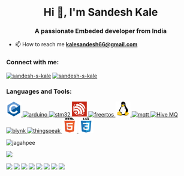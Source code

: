 <h1 align="center">Hi 👋, I'm Sandesh Kale</h1>
<h3 align="center">A passionate Embeded developer from India</h3>

- 📫 How to reach me **kalesandesh66@gmail.com**

<h3 align="left">Connect with me:</h3>
<p align="left">
<a href="https://linkedin.com/in/sandesh-s-kale" target="blank"><img align="center" src="https://raw.githubusercontent.com/rahuldkjain/github-profile-readme-generator/master/src/images/icons/Social/linked-in-alt.svg" alt="sandesh-s-kale" height="30" width="40" /></a>
<a href="https://www.instagram.com/mr._sk_oo7/)" target="blank"><img align="center" src="https://logos-world.net/wp-content/uploads/2020/06/Instagram-Logo.png" alt="sandesh-s-kale" height="30" width="55" /></a>
</p>

<h3 align="left">Languages and Tools:</h3>
<p align="left"> <a href="https://www.cprogramming.com/" target="_blank" rel="noreferrer"> <img src="https://raw.githubusercontent.com/devicons/devicon/master/icons/c/c-original.svg" alt="c" width="40" height="40"/> </a>  <a href="https://www.arduino.cc/" target="_blank" rel="noreferrer"> <img src="https://cdn.worldvectorlogo.com/logos/arduino-1.svg" alt="arduino" width="40" height="40"/> </a>  <a href="https://www.st.com/en/development-tools/stm32cubeide.html" target="_blank" srel="noreferrer"> <img src="https://www.disk91.com/wp-content/uploads/2018/09/12180191.png" alt="stm32" width="40" height="40"/> </a> <a href="https://www.espressif.com/" target="_blank" srel="noreferrer"> <img src="https://github.com/JAGAHPEE/JAGAHPEE/blob/master/espressif.png" alt="espressif" width="40" height="40"/> </a> <a href="https://www.freertos.org/index.html/" target="_blank" srel="noreferrer"> <img src="https://www.kaliop.com/app/uploads/2019/01/freertos_color-1.png" alt="freertos" width="100" height="40"/> </a> <a href="https://www.linux.org/" target="_blank" srel="noreferrer"> <img src="https://raw.githubusercontent.com/devicons/devicon/master/icons/linux/linux-original.svg" alt="linux" width="40" height="40"/> </a> <a href="https://mqtt.org/" target="_blank" srel="noreferrer"> <img src="https://mqtt.org/assets/img/mqtt-logo-transp.svg" alt="mqtt" width="100" height="40"/> </a> <a href="https://www.mqtt-dashboard.com/" target="_blank" srel="noreferrer"> <img src="https://cdn.startbase.com/images/magazine/2021/05/03-hivemq-vert.jpg?w=1108" alt="Hive MQ" width="40" height="40"/> </a> <a href="https://blynk.io/" target="_blank" srel="noreferrer"> <img src="https://assets-global.website-files.com/64e7613f72bbd136b54a5f25/64e7613f72bbd136b54a5f2c_Blynk-logo-app-icon.svg" alt="blynk" width="100" height="40"/> </a>  <a href="https://thingspeak.com/" target="_blank" srel="noreferrer"> <img src="https://thingspeak.com/assets/thingspeak_logo_white-ef4990033a96773df16f2a98e7d72e06f1f497d026145ebbcce1aa9d974e9015.png" alt="thingspeak" width="170" height="40"/> </a> <a href="https://www.w3.org/html/" target="_blank" rel="noreferrer"> <img src="https://raw.githubusercontent.com/devicons/devicon/master/icons/html5/html5-original-wordmark.svg" alt="html5" width="40" height="40"/> </a>  <a href="https://www.w3schools.com/css/" target="_blank" rel="noreferrer"> <img src="https://raw.githubusercontent.com/devicons/devicon/master/icons/css3/css3-original-wordmark.svg" alt="css3" width="40" height="40"/> </a> </p>

<p><img align="center" src="https://github-readme-stats.vercel.app/api/top-langs?username=jagahpee&theme=dark&show_icons=true&locale=en&layout=compact&hide_progress=true" alt="jagahpee" /></p>

![](https://github-readme-stats.vercel.app/api?username=JAGAHPEE&theme=dark&show_icons=true)

[![](https://github-readme-stats.vercel.app/api/pin/?username=JAGAHPEE&theme=dark&repo=CDAC_Project)](https://github.com/JAGAHPEE/CDAC_Project/readme.md)
[![](https://github-readme-stats.vercel.app/api/pin/?username=JAGAHPEE&theme=dark&repo=Major-Project--II-Floor-Cleaning-Robot)](https://github.com/JAGAHPEE/Major-Project--II-Floor-Cleaning-Robot)
[![](https://github-readme-stats.vercel.app/api/pin/?username=JAGAHPEE&theme=dark&repo=Major_Project_I-IOT_Car_Parking_System)](https://github.com/JAGAHPEE/Major_Project_I-IOT_Car_Parking_System)
[![](https://github-readme-stats.vercel.app/api/pin/?username=JAGAHPEE&theme=dark&repo=Minor_Project-Covid_Protective_Robot)](https://github.com/JAGAHPEE/Minor_Project-Covid_Protective_Robot)
[![](https://github-readme-stats.vercel.app/api/pin/?username=JAGAHPEE&theme=dark&repo=TSF-Metro-Hotel-Booking-Payment-Gateway-Integration)](https://github.com/JAGAHPEE/TSF-Metro-Hotel-Booking-Payment-Gateway-Integration)
[![](https://github-readme-stats.vercel.app/api/pin/?username=JAGAHPEE&theme=dark&repo=ARDUINO_IDE)](https://github.com/JAGAHPEE/ARDUINO_IDE)
[![](https://github-readme-stats.vercel.app/api/pin/?username=JAGAHPEE&theme=dark&repo=Embeded-System-with-AVR-ATMEGA32)](https://github.com/JAGAHPEE/Embeded-System-with-AVR-ATMEGA32)
[![](https://github-readme-stats.vercel.app/api/pin/?username=JAGAHPEE&theme=dark&repo=Portfolio)](https://github.com/JAGAHPEE/Portfolio)
